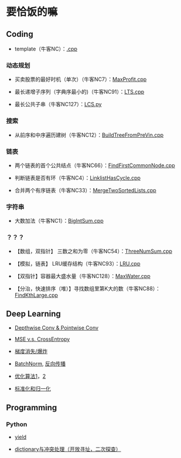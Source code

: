 # 要恰饭的嘛


## Coding

* template（牛客NC）：[.cpp]()

### 动态规划

* 买卖股票的最好时机（单次）（牛客NC7）：[MaxProfit.cpp](https://github.com/shinshiner/Coding-for-Food/blob/main/newcoder/MaxProfit.cpp)

* 最长递增子序列（字典序最小的)（牛客NC91）：[LTS.cpp](https://github.com/shinshiner/Coding-for-Food/blob/main/newcoder/LTS.cpp)

* 最长公共子串（牛客NC127）：[LCS.py](https://github.com/shinshiner/Coding-for-Food/blob/main/newcoder/LCS.py)

### 搜索

* 从前序和中序遍历建树（牛客NC12）：[BuildTreeFromPreVin.cpp](https://github.com/shinshiner/Coding-for-Food/blob/main/newcoder/BuildTreeFromPreVin.cpp)

### 链表

* 两个链表的首个公共结点（牛客NC66）：[FindFirstCommonNode.cpp](https://github.com/shinshiner/Coding-for-Food/blob/main/newcoder/FindFirstCommonNode.cpp)

* 判断链表是否有环（牛客NC4）：[LinklistHasCycle.cpp](https://github.com/shinshiner/Coding-for-Food/blob/main/newcoder/LinklistHasCycle.cpp)

* 合并两个有序链表（牛客NC33）：[MergeTwoSortedLists.cpp](https://github.com/shinshiner/Coding-for-Food/blob/main/newcoder/MergeTwoSortedLists.cpp)


### 字符串


* 大数加法（牛客NC1）：[BigIntSum.cpp](https://github.com/shinshiner/Coding-for-Food/blob/main/newcoder/BigIntSum.cpp)


### ？？？

* 【数组，双指针】 三数之和为零（牛客NC54）：[ThreeNumSum.cpp](https://github.com/shinshiner/Coding-for-Food/blob/main/newcoder/ThreeNumSum.cpp)

* 【模拟，链表】 LRU缓存结构（牛客NC93）：[LRU.cpp](https://github.com/shinshiner/Coding-for-Food/blob/main/newcoder/LRU.cpp)

* 【双指针】容器最大盛水量（牛客NC128）：[MaxWater.cpp](https://github.com/shinshiner/Coding-for-Food/blob/main/newcoder/MaxWater.cpp)

* 【分治，快速排序（堆）】寻找数组里第K大的数（牛客NC88）：[FindKthLarge.cpp](https://github.com/shinshiner/Coding-for-Food/blob/main/newcoder/FindKthLarge.cpp)

## Deep Learning

* [Depthwise Conv & Pointwise Conv](https://yinguobing.com/separable-convolution/#fn2)

* [MSE v.s. CrossEntropy](https://blog.csdn.net/weixin_41888257/article/details/104894141)

* [梯度消失/爆炸](https://blog.csdn.net/weixin_41888257/article/details/107430710)

* [BatchNorm](https://blog.csdn.net/weixin_41888257/article/details/107431268), [反向传播](https://zhuanlan.zhihu.com/p/45614576?utm_source=wechat_session)

* [优化算法1](https://zhuanlan.zhihu.com/p/61955391)，[2](https://www.cnblogs.com/zingp/p/11352012.html)

* [标准化和归一化](https://blog.csdn.net/weixin_41888257/article/details/108393399)



## Programming

### Python

* [yield](https://blog.csdn.net/mieleizhi0522/article/details/82142856/)

* [dictionary与冲突处理（开放寻址，二次探查）](https://www.cnblogs.com/guyannanfei/p/10930516.html)